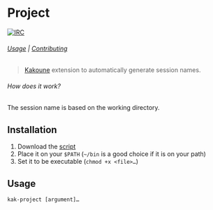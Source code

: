# Project

[![IRC][IRC Badge]][IRC]

###### [Usage](#usage) | [Contributing](CONTRIBUTING)

> [Kakoune][] extension to automatically generate session names.

###### How does it work?

The session name is based on the working directory.

## Installation

1. Download the [script](bin/kak-project)
2. Place it on your `$PATH` (`~/bin` is a good choice if it is on your path)
3. Set it to be executable (`chmod +x <file>…`)

## Usage

```
kak-project [argument]…
```

[Kakoune]: http://kakoune.org
[IRC]: https://webchat.freenode.net?channels=kakoune
[IRC Badge]: https://img.shields.io/badge/IRC-%23kakoune-blue.svg
